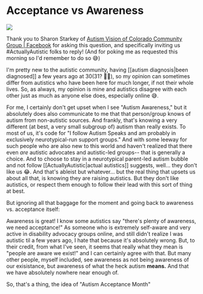 
# **Acceptance vs Awareness**

![](https://i.imgur.com/TPedqhF.png)

Thank you to Sharon Starkey of [Autism Vision of Colorado Community Group | Facebook](https://www.facebook.com/groups/2264052740288610) for asking this question, and specifically inviting us #ActuallyAutistic folks to reply! (And for poking me as requested this morning so I'd remember to do so 😅)

I'm pretty new to the autistic community, having [[autism diagnosis|been diagnosed]] a few years ago at 30(31? 🤷🏻‍), so my opinion can sometimes differ from autistics who have been here for much longer, if not their whole lives. So, as always, my opinion is mine and autistics disagree with each other just as much as anyone else does, especially online 😅.
<br>


<b class=hr></b>

For me, I certainly don't get upset when I see "Autism Awareness," but it absolutely does also communicate to me that that person/group knows of autism from non-autistic sources. And frankly, that's knowing a very different (at best, a very small subgroup of) autism than really exists. To most of us, it's code for "I follow Autism Speaks and am probably in exclusively neurotypical-run support groups." And with some leeway for such people who are also new to this world and haven't realized that there even *are* autistic advocates and autistic-led groups-- that is generally a choice. And to choose to stay in a neurotypical parent-led autism bubble and not follow [[ActuallyAutistic|actual autistics]] suggests, well... they don't like us 😂. And that's ableist but whatever... but the real thing that upsets us about all that, is knowing they are raising autistics. But they don't like autistics, or respect them enough to follow their lead with this sort of thing at best.

But ignoring all that baggage for the moment and going back to awareness vs. acceptance itself:

Awareness is great! I know some autistics say "there's plenty of awareness, we need acceptance!" As someone who is extremely self-aware and very active in disability advocacy groups online, and still didn't realize I was autistic til a few years ago, I hate that because it's absolutely wrong. But, to their credit, from what I've seen, it seems that really what they mean is "people are aware we exist!" and I can certainly agree with that. But many other people, myself included, see awareness as not being awareness of our exisistance, but awareness of what the heck autism **means.** And that we have absolutely nowhere near enough of. 

So, that's a thing, the idea of "Autism Acceptance Month" 

